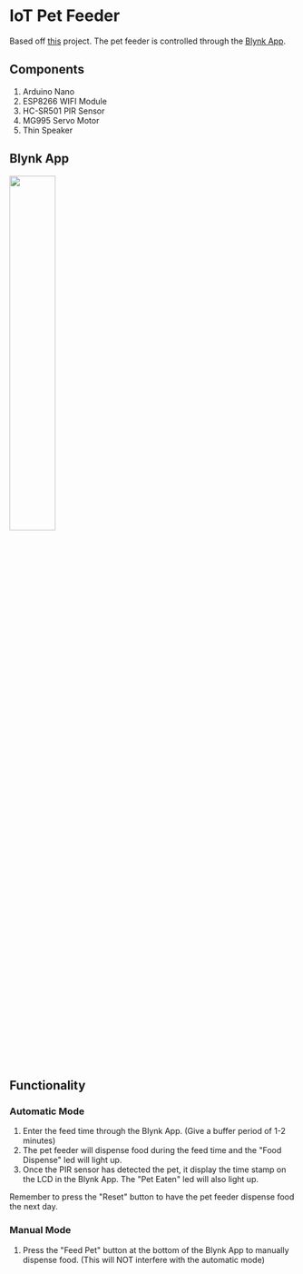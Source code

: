# IoT Pet Feeder

Based off [this](https://www.hackster.io/circuito-io-team/iot-pet-feeder-10a4f3#toc-assembly-2) project. The pet feeder is controlled through the [Blynk App](https://blynk.io/).

## Components

1. Arduino Nano
2. ESP8266 WIFI Module
3. HC-SR501 PIR Sensor
4. MG995 Servo Motor
5. Thin Speaker

## Blynk App

<img src="https://user-images.githubusercontent.com/39665412/76133786-da0c9b00-6054-11ea-8270-200d723d4f89.jpg" width="40%">

## Functionality

### __Automatic Mode__

1. Enter the feed time through the Blynk App. (Give a buffer period of 1-2 minutes)
2. The pet feeder will dispense food during the feed time and the "Food Dispense" led will light up.
3. Once the PIR sensor has detected the pet, it display the time stamp on the LCD in the Blynk App. The "Pet Eaten" led will also light up.

Remember to press the "Reset" button to have the pet feeder dispense food the next day.

### __Manual Mode__

1. Press the "Feed Pet" button at the bottom of the Blynk App to manually dispense food. (This will NOT interfere with the automatic mode)